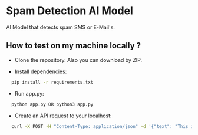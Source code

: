 # Spam Detection AI Model
AI Model that detects spam SMS or E-Mail's.
## How to test on my machine locally ?

- Clone the repository. Also you can download by ZIP.

- Install dependencies:
```bash
  pip install -r requirements.txt
```
- Run app.py:
```bash
  python app.py OR python3 app.py
```
- Create an API request to your localhost: 
```bash
  curl -X POST -H "Content-Type: application/json" -d '{"text": "This is a test message."}' http://127.0.0.1:5000/predict
```


